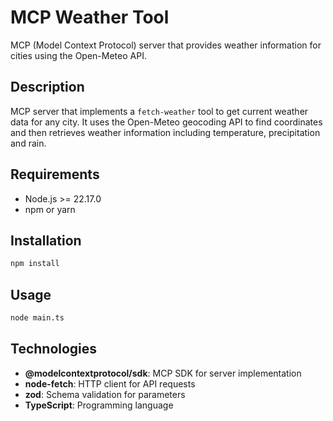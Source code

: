 # MCP Weather Tool

MCP (Model Context Protocol) server that provides weather information for cities using the Open-Meteo API.

## Description

MCP server that implements a `fetch-weather` tool to get current weather data for any city. It uses the Open-Meteo geocoding API to find coordinates and then retrieves weather information including temperature, precipitation and rain.

## Requirements

- Node.js >= 22.17.0
- npm or yarn

## Installation

```bash
npm install
```

## Usage

```bash
node main.ts
```

## Technologies

- **@modelcontextprotocol/sdk**: MCP SDK for server implementation
- **node-fetch**: HTTP client for API requests
- **zod**: Schema validation for parameters
- **TypeScript**: Programming language
